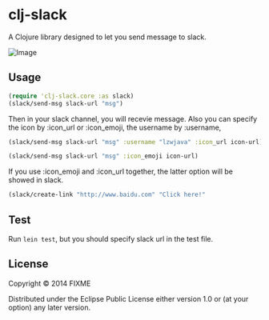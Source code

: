 # clj-slack

A Clojure library designed to let you send message to slack.


![Image](http://lzw-picture.qiniudn.com/slack1.png)


## Usage
```clojure
(require 'clj-slack.core :as slack)
(slack/send-msg slack-url "msg")
```

Then in your slack channel, you will recevie message.
Also you can specify the icon by :icon_url or :icon_emoji, the username by :username,

```clojure
(slack/send-msg slack-url "msg" :username "lzwjava" :icon_url icon-url)
```


```clojure
(slack/send-msg slack-url "msg" :icon_emoji icon-url)
```

If you use :icon_emoji and :icon_url together, the latter option will be showed in slack.

```clojure
(slack/create-link "http://www.baidu.com" "Click here!"
```

## Test
Run `lein test`, but you should specify slack url in the test file.

## License

Copyright © 2014 FIXME

Distributed under the Eclipse Public License either version 1.0 or (at
your option) any later version.


